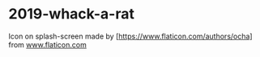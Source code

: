# 2019-whack-a-rat
Icon on splash-screen made by [https://www.flaticon.com/authors/ocha] from www.flaticon.com 